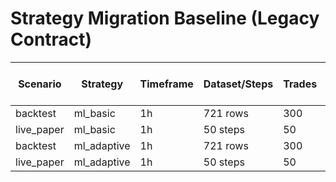 # Strategy Migration Baseline (Legacy Contract)

| Scenario | Strategy | Timeframe | Dataset/Steps | Trades | Final Balance | Return % | Wall Time (s) |
| --- | --- | --- | --- | --- | --- | --- | --- |
| backtest | ml_basic | 1h | 721 rows | 300 | $10,147.26 | 1.47% | 3.00 |
| live_paper | ml_basic | 1h | 50 steps | 50 | $10,031.46 | 0.31% | 67.34 |
| backtest | ml_adaptive | 1h | 721 rows | 300 | $10,147.26 | 1.47% | 1.44 |
| live_paper | ml_adaptive | 1h | 50 steps | 50 | $10,028.96 | 0.29% | 52.18 |
